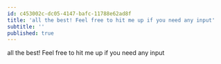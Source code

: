 ```yaml
---
id: c453002c-dc05-4147-bafc-11788e62ad8f
title: 'all the best! Feel free to hit me up if you need any input'
subtitle: ''
published: true
---
```




all the best! Feel free to hit me up if you need any input

